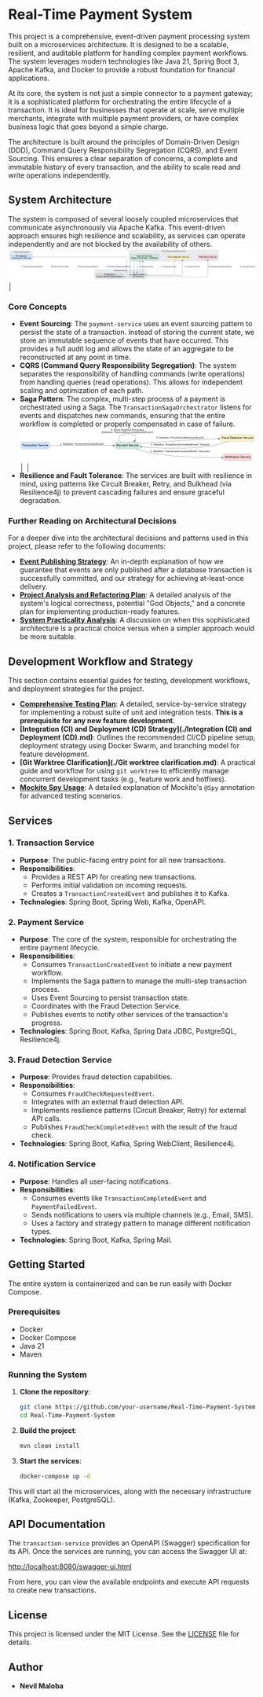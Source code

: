 # Real-Time Payment System

This project is a comprehensive, event-driven payment processing system built on a microservices architecture. It is designed to be a scalable, resilient, and auditable platform for handling complex payment workflows. The system leverages modern technologies like Java 21, Spring Boot 3, Apache Kafka, and Docker to provide a robust foundation for financial applications.

At its core, the system is not just a simple connector to a payment gateway; it is a sophisticated platform for orchestrating the entire lifecycle of a transaction. It is ideal for businesses that operate at scale, serve multiple merchants, integrate with multiple payment providers, or have complex business logic that goes beyond a simple charge.

The architecture is built around the principles of Domain-Driven Design (DDD), Command Query Responsibility Segregation (CQRS), and Event Sourcing. This ensures a clear separation of concerns, a complete and immutable history of every transaction, and the ability to scale read and write operations independently.

## System Architecture

The system is composed of several loosely coupled microservices that communicate asynchronously via Apache Kafka. This event-driven approach ensures high resilience and scalability, as services can operate independently and are not blocked by the availability of others.
![System Architecture](docs/images/system_architecture.png)                                                              │

### Core Concepts

*   **Event Sourcing**: The `payment-service` uses an event sourcing pattern to persist the state of a transaction. Instead of storing the current state, we store an immutable sequence of events that have occurred. This provides a full audit log and allows the state of an aggregate to be reconstructed at any point in time.
*   **CQRS (Command Query Responsibility Segregation)**: The system separates the responsibility of handling commands (write operations) from handling queries (read operations). This allows for independent scaling and optimization of each path.
*   **Saga Pattern**: The complex, multi-step process of a payment is orchestrated using a Saga. The `TransactionSagaOrchestrator` listens for events and dispatches new commands, ensuring that the entire workflow is completed or properly compensated in case of failure. 
     ![Payment Saga Flow](docs/images/payment_saga_flow.png)                                                                  │ │
*   **Resilience and Fault Tolerance**: The services are built with resilience in mind, using patterns like Circuit Breaker, Retry, and Bulkhead (via Resilience4j) to prevent cascading failures and ensure graceful degradation.

### Further Reading on Architectural Decisions

For a deeper dive into the architectural decisions and patterns used in this project, please refer to the following documents:

*   **[Event Publishing Strategy](./EVENT_PUBLISHING_STRATEGY.md)**: An in-depth explanation of how we guarantee that events are only published after a database transaction is successfully committed, and our strategy for achieving at-least-once delivery.
*   **[Project Analysis and Refactoring Plan](./PROJECT_ANALYSIS_AND_REFACTORING_PLAN.md)**: A detailed analysis of the system's logical correctness, potential "God Objects," and a concrete plan for implementing production-ready features.
*   **[System Practicality Analysis](./SYSTEM_PRACTICALITY_ANALYSIS.md)**: A discussion on when this sophisticated architecture is a practical choice versus when a simpler approach would be more suitable.

## Development Workflow and Strategy

This section contains essential guides for testing, development workflows, and deployment strategies for the project.

*   **[Comprehensive Testing Plan](./testing_plan.md)**: A detailed, service-by-service strategy for implementing a robust suite of unit and integration tests. **This is a prerequisite for any new feature development.**
*   **[Integration (CI) and Deployment (CD) Strategy](./Integration (CI) and Deployment (CD).md)**: Outlines the recommended CI/CD pipeline setup, deployment strategy using Docker Swarm, and branching model for feature development.
*   **[Git Worktree Clarification](./Git worktree clarification.md)**: A practical guide and workflow for using `git worktree` to efficiently manage concurrent development tasks (e.g., feature work and hotfixes).
*   **[Mockito Spy Usage](./mockito_spy_usage.md)**: A detailed explanation of Mockito's `@Spy` annotation for advanced testing scenarios.

## Services

### 1. Transaction Service
*   **Purpose**: The public-facing entry point for all new transactions.
*   **Responsibilities**:
    *   Provides a REST API for creating new transactions.
    *   Performs initial validation on incoming requests.
    *   Creates a `TransactionCreatedEvent` and publishes it to Kafka.
*   **Technologies**: Spring Boot, Spring Web, Kafka, OpenAPI.

### 2. Payment Service
*   **Purpose**: The core of the system, responsible for orchestrating the entire payment lifecycle.
*   **Responsibilities**:
    *   Consumes `TransactionCreatedEvent` to initiate a new payment workflow.
    *   Implements the Saga pattern to manage the multi-step transaction process.
    *   Uses Event Sourcing to persist transaction state.
    *   Coordinates with the Fraud Detection Service.
    *   Publishes events to notify other services of the transaction's progress.
*   **Technologies**: Spring Boot, Kafka, Spring Data JDBC, PostgreSQL, Resilience4j.

### 3. Fraud Detection Service
*   **Purpose**: Provides fraud detection capabilities.
*   **Responsibilities**:
    *   Consumes `FraudCheckRequestedEvent`.
    *   Integrates with an external fraud detection API.
    *   Implements resilience patterns (Circuit Breaker, Retry) for external API calls.
    *   Publishes `FraudCheckCompletedEvent` with the result of the fraud check.
*   **Technologies**: Spring Boot, Kafka, Spring WebClient, Resilience4j.

### 4. Notification Service
*   **Purpose**: Handles all user-facing notifications.
*   **Responsibilities**:
    *   Consumes events like `TransactionCompletedEvent` and `PaymentFailedEvent`.
    *   Sends notifications to users via multiple channels (e.g., Email, SMS).
    *   Uses a factory and strategy pattern to manage different notification types.
*   **Technologies**: Spring Boot, Kafka, Spring Mail.

## Getting Started

The entire system is containerized and can be run easily with Docker Compose.

### Prerequisites
*   Docker
*   Docker Compose
*   Java 21
*   Maven

### Running the System
1.  **Clone the repository**:
    ```bash
    git clone https://github.com/your-username/Real-Time-Payment-System.git
    cd Real-Time-Payment-System
    ```

2.  **Build the project**:
    ```bash
    mvn clean install
    ```

3.  **Start the services**:
    ```bash
    docker-compose up -d
    ```

This will start all the microservices, along with the necessary infrastructure (Kafka, Zookeeper, PostgreSQL).

## API Documentation

The `transaction-service` provides an OpenAPI (Swagger) specification for its API. Once the services are running, you can access the Swagger UI at:

[http://localhost:8080/swagger-ui.html](http://localhost:8080/swagger-ui.html)

From here, you can view the available endpoints and execute API requests to create new transactions.

## License

This project is licensed under the MIT License. See the [LICENSE](LICENSE.md) file for details.

## Author

*   **Nevil Maloba**